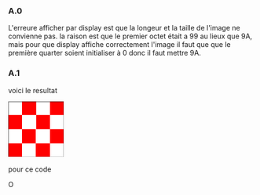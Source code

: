 <h3> A.0 </h3>
<p>L'erreure afficher par display est que la longeur et la taille de l'image ne convienne pas.
la raison est que le premier octet était a 99 au lieux que 9A, mais pour que display affiche correctement l'image il faut que que le première quarter soient initialiser à 0 donc il faut mettre 9A. </p>

<h3> A.1 </h3>
<p> voici le resultat</p>
<img src="image0.png">
<p>pour ce code </p>
O